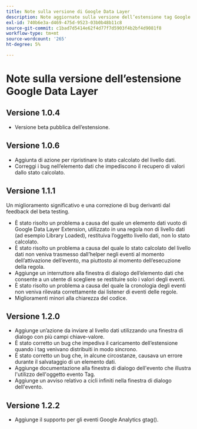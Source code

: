 ```yaml
---
title: Note sulla versione di Google Data Layer
description: Note aggiornate sulla versione dell’estensione tag Google Data Layer in Adobe Experience Platform.
exl-id: 740b6e3a-d469-475d-9523-03b0b48b11c8
source-git-commit: c1bad7d5414e62f4d77f7d5903f4b2bf4d9081f8
workflow-type: tm+mt
source-wordcount: '265'
ht-degree: 5%

---
```


# Note sulla versione dell’estensione Google Data Layer

## Versione 1.0.4

* Versione beta pubblica dell’estensione.

## Versione 1.0.6

* Aggiunta di azione per ripristinare lo stato calcolato del livello dati.
* Correggi i bug nell’elemento dati che impediscono il recupero di valori dallo stato calcolato.

## Versione 1.1.1

Un miglioramento significativo e una correzione di bug derivanti dal feedback del beta testing.

* È stato risolto un problema a causa del quale un elemento dati vuoto di Google Data Layer Extension, utilizzato in una regola non di livello dati (ad esempio Library Loaded), restituiva l’oggetto livello dati, non lo stato calcolato.
* È stato risolto un problema a causa del quale lo stato calcolato del livello dati non veniva trasmesso dall’helper negli eventi al momento dell’attivazione dell’evento, ma piuttosto al momento dell’esecuzione della regola.
* Aggiunge un interruttore alla finestra di dialogo dell’elemento dati che consente a un utente di scegliere se restituire solo i valori degli eventi.
* È stato risolto un problema a causa del quale la cronologia degli eventi non veniva rilevata correttamente dai listener di eventi delle regole.
* Miglioramenti minori alla chiarezza del codice.

## Versione 1.2.0

* Aggiunge un’azione da inviare al livello dati utilizzando una finestra di dialogo con più campi chiave-valore.
* È stato corretto un bug che impediva il caricamento dell’estensione quando i tag venivano distribuiti in modo sincrono.
* È stato corretto un bug che, in alcune circostanze, causava un errore durante il salvataggio di un elemento dati.
* Aggiunge documentazione alla finestra di dialogo dell&#39;evento che illustra l&#39;utilizzo dell&#39;oggetto evento Tag.
* Aggiunge un avviso relativo a cicli infiniti nella finestra di dialogo dell&#39;evento.

## Versione 1.2.2

* Aggiunge il supporto per gli eventi Google Analytics gtag().
